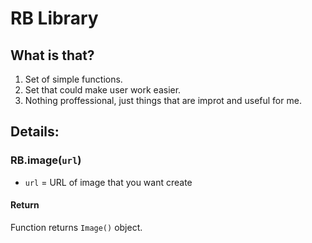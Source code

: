 # RB Library

## What is that?
1. Set of simple functions.
2. Set that could make user work easier.
3. Nothing proffessional, just things that are improt and useful for me.

## Details:

### RB.image(```url```)
- ```url``` = URL of image that you want create
#### Return
Function returns ```Image()``` object.
